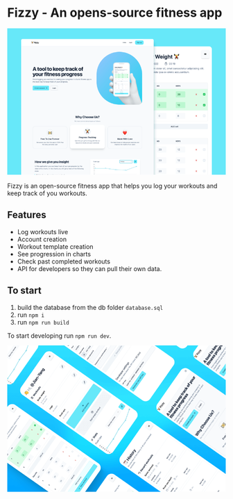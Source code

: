 # Fizzy - An opens-source fitness app

![Showcase](/client/img/fizzy-thumbnail.png)

Fizzy is an open-source fitness app that helps you log your workouts and keep track of you workouts.

## Features
- Log workouts live
- Account creation
- Workout template creation
- See progression in charts
- Check past completed workouts
- API for developers so they can pull their own data.

## To start
1. build the database from the db folder `database.sql`
2. run `npm i`
3. run `npm run build`

To start developing run `npm run dev`.

![Showcase](/client/img/fizzy-showcase.png)

